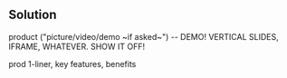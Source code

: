 
## Solution

  product ("picture/video/demo ~if asked~") -- DEMO! VERTICAL SLIDES, IFRAME, WHATEVER. SHOW IT OFF!

  prod 1-liner, key features, benefits
